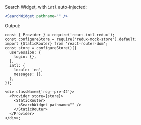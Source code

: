 Search Widget, with `intl` auto-injected:

```jsx static
<SearchWidget pathname="" />
```

Output:

```jsx_ noeditor
const { Provider } = require('react-intl-redux');
const configureStore = require('redux-mock-store').default;
import {StaticRouter} from 'react-router-dom';
const store = configureStore()({
  userSession: {
    login: {},
  },
  intl: {
    locale: 'en',
    messages: {},
  },
});

<div className={'rsg--pre-42'}>
  <Provider store={store}>
    <StaticRouter>
      <SearchWidget pathname="" />
    </StaticRouter>
  </Provider>
</div>;
```
